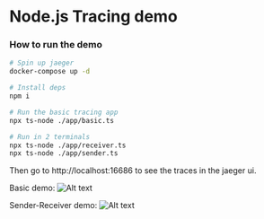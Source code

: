 # Node.js Tracing demo


### How to run the demo

``` bash
# Spin up jaeger
docker-compose up -d

# Install deps
npm i

# Run the basic tracing app
npx ts-node ./app/basic.ts

# Run in 2 terminals
npx ts-node ./app/receiver.ts
npx ts-node ./app/sender.ts
```

Then go to http://localhost:16686 to see the traces in the jaeger ui.


Basic demo:
![Alt text](jaeger-basic.png)

Sender-Receiver demo:
![Alt text](jaeger-sender-receiver.png)